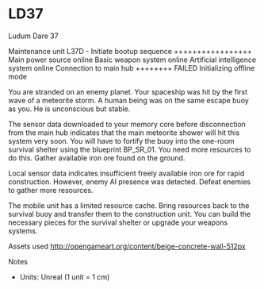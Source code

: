 # LD37
Ludum Dare 37

Maintenance unit L37D - Initiate bootup sequence
+++++++++++++++++
Main power source online
Basic weapon system online
Artificial intelligence system online
Connection to main hub ++++++++ FAILED
Initializing offline mode



You are stranded on an enemy planet. Your spaceship was hit by the first wave of a meteorite storm. A human being was on the same escape buoy as you. He is unconscious but stable.

The sensor data downloaded to your memory core before disconnection from the main hub indicates that the main meteorite shower will hit this system very soon. You will have to fortify the buoy into the one-room survival shelter using the blueprint BP_SR_01. You need more resources to do this. Gather available iron ore found on the ground.

Local sensor data indicates insufficient freely available iron ore for rapid construction. However, enemy AI presence was detected. Defeat enemies to gather more resources.

The mobile unit has a limited resource cache. Bring resources back to the survival buoy and transfer them to the construction unit. You can build the necessary pieces for the survival shelter or upgrade your weapons systems.


Assets used
http://opengameart.org/content/beige-concrete-wall-512px


Notes
* Units: Unreal (1 unit = 1 cm)